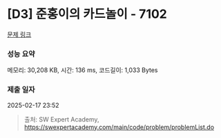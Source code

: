 # [D3] 준홍이의 카드놀이 - 7102 

[문제 링크](https://swexpertacademy.com/main/code/problem/problemDetail.do?contestProbId=AWkIlHWqBYcDFAXC) 

### 성능 요약

메모리: 30,208 KB, 시간: 136 ms, 코드길이: 1,033 Bytes

### 제출 일자

2025-02-17 23:52



> 출처: SW Expert Academy, https://swexpertacademy.com/main/code/problem/problemList.do